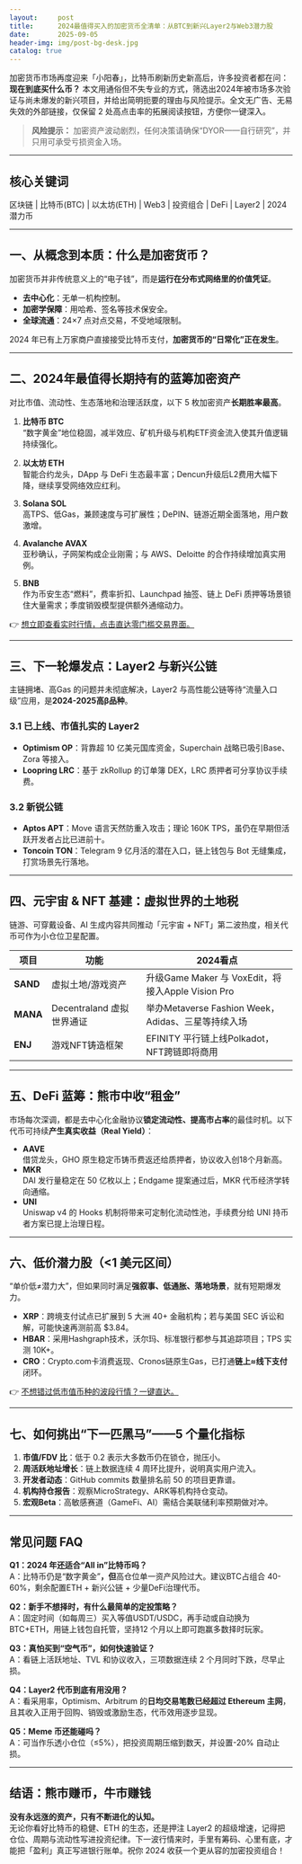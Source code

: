 ```yaml
---
layout:     post
title:      2024最值得买入的加密货币全清单：从BTC到新兴Layer2与Web3潜力股
date:       2025-09-05
header-img: img/post-bg-desk.jpg
catalog: true
---
```


加密货币市场再度迎来「小阳春」，比特币刷新历史新高后，许多投资者都在问：**现在到底买什么币？** 本文用通俗但不失专业的方式，筛选出2024年被市场多次验证与尚未爆发的新兴项目，并给出简明扼要的理由与风险提示。全文无广告、无易失效的外部链接，仅保留 2 处高点击率的拓展阅读按钮，方便你一键深入。

> **风险提示：** 加密资产波动剧烈，任何决策请确保“DYOR——自行研究”，并只用可承受亏损资金入场。

---

## 核心关键词
区块链 | 比特币(BTC) | 以太坊(ETH) | Web3 | 投资组合 | DeFi | Layer2 | 2024潜力币

---

## 一、从概念到本质：什么是加密货币？
加密货币并非传统意义上的“电子钱”，而是**运行在分布式网络里的价值凭证**。  
- **去中心化**：无单一机构控制。  
- **加密学保障**：用哈希、签名等技术保安全。  
- **全球流通**：24×7 点对点交易，不受地域限制。  

2024 年已有上万家商户直接接受比特币支付，**加密货币的“日常化”正在发生**。

---

## 二、2024年最值得长期持有的蓝筹加密资产
对比市值、流动性、生态落地和治理活跃度，以下 5 枚加密资产**长期胜率最高**。

1. **比特币 BTC**  
   “数字黄金”地位稳固，减半效应、矿机升级与机构ETF资金流入使其升值逻辑持续强化。

2. **以太坊 ETH**  
   智能合约龙头，DApp 与 DeFi 生态最丰富；Dencun升级后L2费用大幅下降，继续享受网络效应红利。

3. **Solana SOL**  
   高TPS、低Gas，兼顾速度与可扩展性；DePIN、链游近期全面落地，用户数激增。

4. **Avalanche AVAX**  
   亚秒确认，子网架构成企业刚需；与 AWS、Deloitte 的合作持续增加真实用例。

5. **BNB**  
   作为币安生态“燃料”，费率折扣、Launchpad 抽签、链上 DeFi 质押等场景锁住大量需求；季度销毁模型提供额外通缩动力。

👉 [想立即查看实时行情，点击直达零门槛交易界面。](https://okxdog.com/)

---

## 三、下一轮爆发点：Layer2 与新兴公链
主链拥堵、高Gas 的问题并未彻底解决，Layer2 与高性能公链等待“流量入口级”应用，是**2024-2025高β品种**。

### 3.1 已上线、市值扎实的 Layer2  
- **Optimism OP**：背靠超 10 亿美元国库资金，Superchain 战略已吸引Base、Zora 等接入。  
- **Loopring LRC**：基于 zkRollup 的订单簿 DEX，LRC 质押者可分享协议手续费。

### 3.2 新锐公链
- **Aptos APT**：Move 语言天然防重入攻击；理论 160K TPS，虽仍在早期但活跃开发者占比已进前十。  
- **Toncoin TON**：Telegram 9 亿月活的潜在入口，链上钱包与 Bot 无缝集成，打赏场景先行落地。

---

## 四、元宇宙 & NFT 基建：虚拟世界的土地税
链游、可穿戴设备、AI 生成内容共同推动「元宇宙 + NFT」第二波热度，相关代币可作为小仓位卫星配置。

| 项目 | 功能 | 2024看点 |
|---|---|---|
| **SAND** | 虚拟土地/游戏资产 | 升级Game Maker 与 VoxEdit，将接入Apple Vision Pro |
| **MANA** | Decentraland 虚拟世界通证 | 举办Metaverse Fashion Week，Adidas、三星等持续入场 |
| **ENJ** | 游戏NFT铸造框架 | EFINITY 平行链上线Polkadot，NFT跨链即将商用 |

---

## 五、DeFi 蓝筹：熊市中收“租金”
市场每次深调，都是去中心化金融协议**锁定流动性、提高市占率**的最佳时机。以下代币可持续**产生真实收益（Real Yield）**：

- **AAVE**  
  借贷龙头，GHO 原生稳定币铸币费返还给质押者，协议收入创18个月新高。  
- **MKR**  
  DAI 发行量稳定在 50 亿枚以上；Endgame 提案通过后，MKR 代币经济学转向通缩。  
- **UNI**  
  Uniswap v4 的 Hooks 机制将带来可定制化流动性池，手续费分给 UNI 持币者方案已提上治理日程。

---

## 六、低价潜力股（<1 美元区间）
“单价低≠潜力大”，但如果同时满足**强叙事、低通胀、落地场景**，就有短期爆发力。  

- **XRP**：跨境支付试点已扩展到 5 大洲 40+ 金融机构；若与美国 SEC 诉讼和解，可能快速再测前高 $3.84。  
- **HBAR**：采用Hashgraph技术，沃尔玛、标准银行都参与其追踪项目；TPS 实测 10K+。  
- **CRO**：Crypto.com卡消费返现、Cronos链原生Gas，已打通**链上≈线下支付**闭环。

👉 [不想错过低市值币种的波段行情？一键直达。](https://okxdog.com/)

---

## 七、如何挑出“下一匹黑马”——5 个量化指标
1. **市值/FDV 比**：低于 0.2 表示大多数币仍在锁仓，抛压小。  
2. **周活跃地址增长**：链上数据连续 4 周环比提升，说明真实用户流入。  
3. **开发者动态**：GitHub commits 数量排名前 50 的项目更靠谱。  
4. **机构持仓报告**：观察MicroStrategy、ARK等机构持仓变动。  
5. **宏观Beta**：高敏感赛道（GameFi、AI）需结合美联储利率预期做对冲。

---

## 常见问题 FAQ

**Q1：2024 年还适合“All in”比特币吗？**  
A：比特币仍是“数字黄金”**，但**高仓位单一资产风险过大。建议BTC占组合 40-60%，剩余配置ETH + 新兴公链 + 少量DeFi治理代币。

**Q2：新手不想择时，有什么最简单的定投策略？**  
A：固定时间（如每周三）买入等值USDT/USDC，再手动或自动换为BTC+ETH，用链上钱包自托管，坚持12 个月以上即可跑赢多数择时玩家。

**Q3：真怕买到“空气币”，如何快速验证？**  
A：看链上活跃地址、TVL 和协议收入，三项数据连续 2 个月同时下跌，尽早止损。

**Q4：Layer2 代币到底有用没用？**  
A：看采用率，Optimism、Arbitrum 的**日均交易笔数已经超过 Ethereum 主网**，且其收入正用于回购、销毁或激励生态，代币效用逐步显现。

**Q5：Meme 币还能碰吗？**  
A：可当作乐透小仓位（≤5%），把投资周期压缩到数天，并设置-20% 自动止损。

---

## 结语：熊市赚币，牛市赚钱
**没有永远涨的资产，只有不断进化的认知。**  
无论你看好比特币的稳健、ETH 的生态，还是押注 Layer2 的超级增速，记得把仓位、周期与流动性写进投资纪律。下一波行情来时，手里有筹码、心里有底，才能把「盈利」真正写进银行账单。祝你 2024 收获一个更从容的加密投资组合！